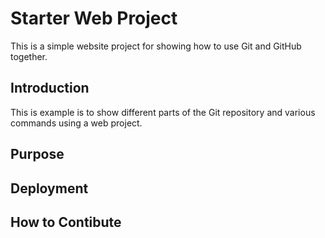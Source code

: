# Starter Web Project

This is a simple website project for showing how to use Git and GitHub together.

## Introduction

This is example is to show different parts of the Git repository and various commands using a web project.

## Purpose

## Deployment

## How to Contibute